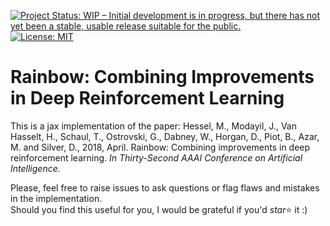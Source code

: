 [![Project Status: WIP – Initial development is in progress, but there has not yet been a stable, usable release suitable for the public.](https://www.repostatus.org/badges/latest/wip.svg)](https://www.repostatus.org/#wip)
[![License: MIT](https://img.shields.io/badge/License-MIT-blue.svg)](https://opensource.org/licenses/MIT)


# Rainbow: Combining Improvements in Deep Reinforcement Learning

This is a jax implementation of the paper: Hessel, M., Modayil, J., Van Hasselt, H., Schaul, T., Ostrovski, G., Dabney, W., Horgan, D., Piot, B., Azar, M. and Silver, D., 2018, April. Rainbow: Combining improvements in deep reinforcement learning. _In Thirty-Second AAAI Conference on Artificial Intelligence._

Please, feel free to raise issues to ask questions or flag flaws and mistakes in the implementation.  
Should you find this useful for you, I would be grateful if you'd _star_:star: it :)
